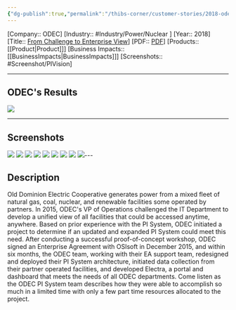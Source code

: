 ```yaml
---
{"dg-publish":true,"permalink":"/thibs-corner/customer-stories/2018-odec-s-ea-journey-from-challenge-to-enterprise-view/"}
---
```


[Company:: ODEC]
[Industry:: #Industry/Power/Nuclear ]
[Year:: 2018]
[Title:: [From Challenge to Enterprise View](https://resources.osisoft.com/presentations/odec-s-ea-journey-%E2%80%93-from-challenge-to-enterprise-view/)]
[PDF:: [PDF](https://cdn.osisoft.com/osi/presentations/2018-uc-san-francisco/UC18NA-D2PG02-ODEC-SBurnettKRyan-ODECs-EA-Journey-FromChallenge-to-Enterprise-View.pdf)]
[Products:: [[Product\|Product]]]
[Business Impacts:: [[BusinessImpacts\|BusinessImpacts]]]
[Screenshots:: #Screenshot/PIVision] 

---
## ODEC's Results
![](https://i.imgur.com/VEX6M5Q.png)

---
## Screenshots
![](https://i.imgur.com/eMiocmY.png)
![](https://i.imgur.com/RsHhE6c.png)
![](https://i.imgur.com/px2OgXD.png)
![](https://i.imgur.com/7uw9yzH.png)
![](https://i.imgur.com/qSW7GUD.png)
![](https://i.imgur.com/RtDLG8F.png)
![](https://i.imgur.com/a5IQqfI.png)
![](https://i.imgur.com/H9kgnvg.png)
![](https://i.imgur.com/Oak4010.png)---
## Description
Old Dominion Electric Cooperative generates power from a mixed fleet of natural gas, coal, nuclear, and renewable facilities some operated by partners. In 2015, ODEC's VP of Operations challenged the IT Department to develop a unified view of all facilities that could be accessed anytime, anywhere. Based on prior experience with the PI System, ODEC initiated a project to determine if an updated and expanded PI System could meet this need. After conducting a successful proof-of-concept workshop, ODEC signed an Enterprise Agreement with OSIsoft in December 2015, and within six months, the ODEC team, working with their EA support team, redesigned and deployed their PI System architecture, initiated data collection from their partner operated facilities, and developed Electra, a portal and dashboard that meets the needs of all ODEC departments. Come listen as the ODEC PI System team describes how they were able to accomplish so much in a limited time with only a few part time resources allocated to the project.